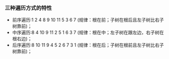 ### 三种遍历方式的特性

- 前序遍历:1 2 4 8 9 10 11 5 3 6 7  (规律：根在前；子树在根后且左子树比右子树靠前)；
- 中序遍历:8 4 10 9 11 2 5 1 6 3 7  (规律：根在中；左子树在跟左边，右子树在根右边)；
- 后序遍历:8 10 11 9 4 5 2 6 7 3 1  (规律：根在后；子树在根前且左子树比右子树靠前)；